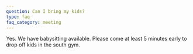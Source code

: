 ```yaml
---
question: Can I bring my kids?
type: faq
faq_category: meeting
---
```

Yes. We have babysitting available. Please come at least 5 minutes early to drop off kids in the south gym.